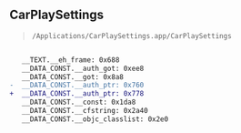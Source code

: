 ## CarPlaySettings

> `/Applications/CarPlaySettings.app/CarPlaySettings`

```diff

   __TEXT.__eh_frame: 0x688
   __DATA_CONST.__auth_got: 0xee8
   __DATA_CONST.__got: 0x8a8
-  __DATA_CONST.__auth_ptr: 0x760
+  __DATA_CONST.__auth_ptr: 0x778
   __DATA_CONST.__const: 0x1da8
   __DATA_CONST.__cfstring: 0x2a40
   __DATA_CONST.__objc_classlist: 0x2e0

```
